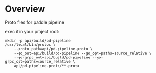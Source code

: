 # Overview
Proto files for paddle pipeline

exec it in your project root:
```shell
mkdir -p api/build/pd-pipeline
/usr/local/bin/protoc \
    --proto_path=api/pd-pipeline-proto \
    --go_out=api/build/pd-pipeline --go_opt=paths=source_relative \
    --go-grpc_out=api/build/pd-pipeline --go-grpc_opt=paths=source_relative \
    api/pd-pipeline-proto/**.proto
```